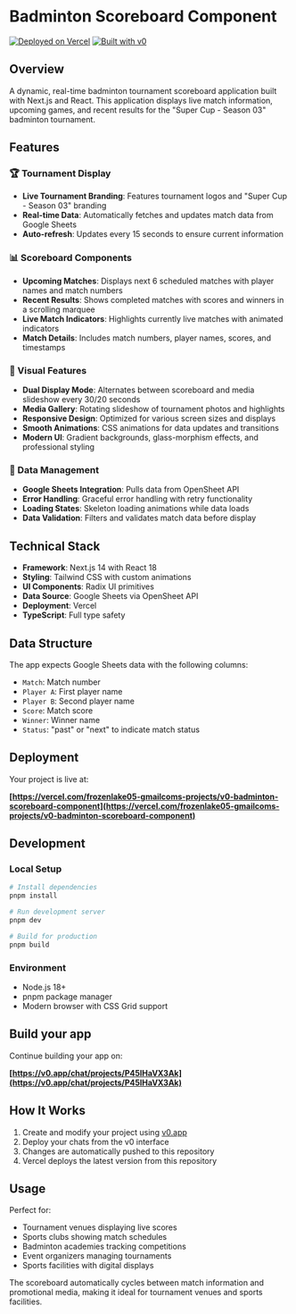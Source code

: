# Badminton Scoreboard Component

[![Deployed on Vercel](https://img.shields.io/badge/Deployed%20on-Vercel-black?style=for-the-badge&logo=vercel)](https://vercel.com/frozenlake05-gmailcoms-projects/v0-badminton-scoreboard-component)
[![Built with v0](https://img.shields.io/badge/Built%20with-v0.app-black?style=for-the-badge)](https://v0.app/chat/projects/P45lHaVX3Ak)

## Overview

A dynamic, real-time badminton tournament scoreboard application built with Next.js and React. This application displays live match information, upcoming games, and recent results for the "Super Cup - Season 03" badminton tournament.

## Features

### 🏆 Tournament Display

-   **Live Tournament Branding**: Features tournament logos and "Super Cup - Season 03" branding
-   **Real-time Data**: Automatically fetches and updates match data from Google Sheets
-   **Auto-refresh**: Updates every 15 seconds to ensure current information

### 📊 Scoreboard Components

-   **Upcoming Matches**: Displays next 6 scheduled matches with player names and match numbers
-   **Recent Results**: Shows completed matches with scores and winners in a scrolling marquee
-   **Live Match Indicators**: Highlights currently live matches with animated indicators
-   **Match Details**: Includes match numbers, player names, scores, and timestamps

### 🎨 Visual Features

-   **Dual Display Mode**: Alternates between scoreboard and media slideshow every 30/20 seconds
-   **Media Gallery**: Rotating slideshow of tournament photos and highlights
-   **Responsive Design**: Optimized for various screen sizes and displays
-   **Smooth Animations**: CSS animations for data updates and transitions
-   **Modern UI**: Gradient backgrounds, glass-morphism effects, and professional styling

### 🔄 Data Management

-   **Google Sheets Integration**: Pulls data from OpenSheet API
-   **Error Handling**: Graceful error handling with retry functionality
-   **Loading States**: Skeleton loading animations while data loads
-   **Data Validation**: Filters and validates match data before display

## Technical Stack

-   **Framework**: Next.js 14 with React 18
-   **Styling**: Tailwind CSS with custom animations
-   **UI Components**: Radix UI primitives
-   **Data Source**: Google Sheets via OpenSheet API
-   **Deployment**: Vercel
-   **TypeScript**: Full type safety

## Data Structure

The app expects Google Sheets data with the following columns:

-   `Match`: Match number
-   `Player A`: First player name
-   `Player B`: Second player name
-   `Score`: Match score
-   `Winner`: Winner name
-   `Status`: "past" or "next" to indicate match status

## Deployment

Your project is live at:

**[https://vercel.com/frozenlake05-gmailcoms-projects/v0-badminton-scoreboard-component](https://vercel.com/frozenlake05-gmailcoms-projects/v0-badminton-scoreboard-component)**

## Development

### Local Setup

```bash
# Install dependencies
pnpm install

# Run development server
pnpm dev

# Build for production
pnpm build
```

### Environment

-   Node.js 18+
-   pnpm package manager
-   Modern browser with CSS Grid support

## Build your app

Continue building your app on:

**[https://v0.app/chat/projects/P45lHaVX3Ak](https://v0.app/chat/projects/P45lHaVX3Ak)**

## How It Works

1. Create and modify your project using [v0.app](https://v0.app)
2. Deploy your chats from the v0 interface
3. Changes are automatically pushed to this repository
4. Vercel deploys the latest version from this repository

## Usage

Perfect for:

-   Tournament venues displaying live scores
-   Sports clubs showing match schedules
-   Badminton academies tracking competitions
-   Event organizers managing tournaments
-   Sports facilities with digital displays

The scoreboard automatically cycles between match information and promotional media, making it ideal for tournament venues and sports facilities.
